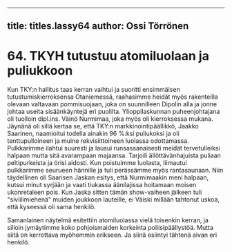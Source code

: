 
---

title: titles.lassy64
author: Ossi Törrönen
---


    
# 64. TKYH tutustuu atomiluolaan ja puliukkoon

Kun TKY:n hallitus taas kerran vaihtui ja suoritti ensimmäisen tutustumiskierroksensa Otaniemessä, 
raahasimme heidät myös rakenteilla olevaan valtavaan pommisuojaan, joka on suunnilleen Dipolin alla 
ja jonne johtaa useita sisäänkäyntejä eri puolilta. Ylioppilaskunnan puheenjohtajana oli tuolloin 
dipl.ins. Väinö Nurmimaa, joka myös oli kierroksessa mukana. Jäynänä oli sillä kertaa se, että TKY:n 
markkinointipäällikkö, Jaakko Saarinen, naamioitui todella ainakin 96 %:ksi puliukoksi ja oli 
tenttupulloineen ja muine rekvisiittoineen luolassa odottamassa. Pulkkarimme ilahtui suuresti ja lausui 
runsassanaisesti meidät tervetulleiksi halpaan mutta sitä avarampaan majaansa. Tarjoili 
ällöttävänhajuista puliaan peltipurkeista ja örisi aidosti. Kun poistuimme luolasta, liimautui 
pulkkarimme seurueen hännille ja tuli perässämme myös rantasaunaan. Niin täydellinen oli Saarisen 
Jaskan esitys, että Nurmimaakin meni halpaan, kutsui minut syrjään ja vaati tiukassa äänilajissa 
hoitamaan moisen ukonretaleen pois. Kun Jaska sitten tämän show-vaiheen jälkeen tuli 
"siviilimiehenä" muiden joukkoon lauteille, ei Väiski millään tahtonut uskoa, että kyseessä oli sama 
henkilö.

Samanlainen näytelmä esitettiin atomiluolassa vielä toisenkin kerran, ja silloin jymäytimme
koko pohjoismaiden korkeinta poliisipäällystöä. Mutta siitä on kerrottava myöhemmin
erikseen. Ja siinä esiintyi tähtenä aivan eri henkilö.
